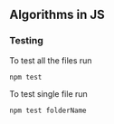 ## Algorithms in JS

### Testing 
To test all the files run

```
npm test
```

To test single file run

```
npm test folderName
```

